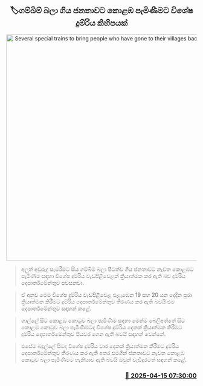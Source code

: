 <p align='center'><b><h2 align='center' title='Several special trains to bring people who have gone to their villages back to Colombo'>🏷ගම්බිම් බලා ගිය ජනතාවට කොළඹ පැමිණීමට විශේෂ දුම්රිය කිහිපයක්</h2></b></p>
<p align='center'><img src='https://helakuru.sgp1.cdn.digitaloceanspaces.com/esana/images/lib/train-22[1].jpg' width='600' alt='Several special trains to bring people who have gone to their villages back to Colombo'></p>

> අලුත් අවුරුදු සැමරීමට සිය ගම්බිම් බලා පිටත්ව ගිය ජනතාවට නැවත කොළඹට පැමිණීම සඳහා විශේෂ දුම්රිය වැඩපිළිවෙළක් ක්‍රියාත්මක කර ඇති බව දුම්රිය දෙපාර්තමේන්තුව පවසනවා.

> ඒ අනුව මෙම විශේෂ දුම්රිය වැඩපිළිවෙළ එළැඹෙන 19 සහ 20 යන දෙදින පුරා ක්‍රියාත්මක කිරීමට දුම්රිය දෙපාර්තමේන්තුව තීරණය කර ඇති බවයි එම දෙපාර්තමේන්තුව සඳහන් කළේ.

> ගාල්ලේ සිට කොළඹ කොටුව බලා පැමිණීම සඳහා මෙන්ම බෙලිඅත්තේ සිට කොළඹ කොටුව බලා පැමිණීමටද විශේෂ දුම්රිය දෙකක් ක්‍රියාත්මක කිරීමට දුම්රිය දෙපාර්තමේන්තුව පියවර ගෙන ඇති බවයි සඳහන් වෙන්නේ.

> එසේම බදුල්ලේ සිටද විශේෂ දුම්රිය වාර දෙකක් ක්‍රියාත්මක කිරීමට දුම්රිය දෙපාර්තමේන්තුව තීරණය කර ඇති අතර එමගින් ජනතාවට නැවත කොළඹ කොටුව බලා පැමිණීමට හැකියාව ඇති බවයි ඔවුන් වැඩිදුරටත් සඳහන් කළේ.



<h3 align='right'><a href='https://www.helakuru.lk/esana/p/109233/'>📅 2025-04-15 07:30:00</a></h3>
